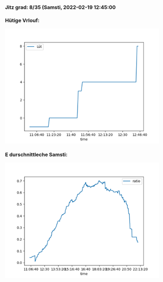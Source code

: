 ### Jitz grad: 8/35 (Samsti, 2022-02-19 12:45:00

### Hütige Vrlouf:
![Graph](Today.png)

### E durschnittleche Samsti:
![Graph](Samsti.png)